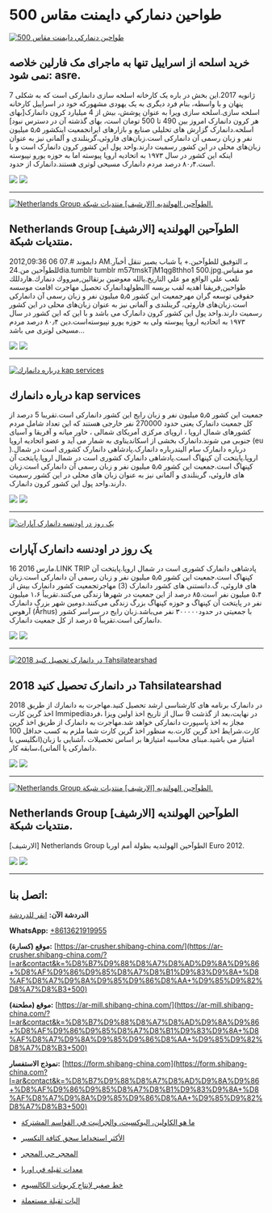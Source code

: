 # طواحين دنماركي دايمنت مقاس 500

<a href="https://swt.shibang-china.com/?l=ar&img&k=%D8%B7%D9%88%D8%A7%D8%AD%D9%8A%D9%86+%D8%AF%D9%86%D9%85%D8%A7%D8%B1%D9%83%D9%8A+%D8%AF%D8%A7%D9%8A%D9%85%D9%86%D8%AA+%D9%85%D9%82%D8%A7%D8%B3+500" target="_blank">![طواحين دنماركي دايمنت مقاس 500](http://static.shibang-china.com/all-800x300/1474.jpg)</a>

## خرید اسلحه از اسراییل تنها به ماجرای مک فارلین خلاصه نمی شود: asre.
7 ژانويه 2017.این بخش در باره یک کارخانه اسلحه سازی دانمارکی است که به شکلی پنهان و با واسطه، بنام فرد دیگری به یک یهودی مشهورکه خود در اسراییل کارخانه اسلحه سازی.اسلحه سازی ویرا به عنوان پوشش، بیش از 4 میلیارد کرون دانمارک[بهای هر کرون دانمارک امروز بین 490 تا 500 تومان است، بهای گذشته آن در دسترس نبود] اسلحه.دانمارک گزارش های تحلیلی صنایع و بازارهای ایرانجمعیت اینکشور ۵٫۵ میلیون نفر و زبان رسمی آن دانمارکی است.زبان‌های فاروئی،گرینلندی و آلمانی نیز به عنوان زبان‌های محلی در این کشور رسمیت دارند.واحد پول این کشور کرون دانمارک است و با اینکه این کشور در سال ۱۹۷۳ به اتحادیه اروپا پیوسته اما به حوزه یورو نپیوسته ‌است.۸۰٫۴ درصد مردم دانمارک مسیحی لوتری هستند.دانمارک از حدود.


<a href="https://whatsapp.shibangsoft.com/WhatsApp.php" target="_blank" title="WhatsApp">![](http://static.shibang-china.com/icon/whatsapp.png)</a> <a href="https://swt.shibang-china.com/?l=ar&icon&k=%D8%B7%D9%88%D8%A7%D8%AD%D9%8A%D9%86+%D8%AF%D9%86%D9%85%D8%A7%D8%B1%D9%83%D9%8A+%D8%AF%D8%A7%D9%8A%D9%85%D9%86%D8%AA+%D9%85%D9%82%D8%A7%D8%B3+500" target="_blank">![](http://static.shibang-china.com/icon/chat-ar.png)</a>

---

<a href="https://swt.shibang-china.com/?l=ar&img&k=%D8%B7%D9%88%D8%A7%D8%AD%D9%8A%D9%86+%D8%AF%D9%86%D9%85%D8%A7%D8%B1%D9%83%D9%8A+%D8%AF%D8%A7%D9%8A%D9%85%D9%86%D8%AA+%D9%85%D9%82%D8%A7%D8%B3+500" target="_blank">![Netherlands Group الطوآحين الهولنديه [الارشيف] منتديات شبكة.](http://static.shibang-china.com/all-800x300/308.jpg)</a>

## Netherlands Group الطوآحين الهولنديه [الارشيف] منتديات شبكة.
دايموند #.07 06 2012,09:36 AM.بـ التوفيق للطوآحين.+ يآ شباب يصير ننقل أخبآر للطوآحين من.24dia.tumblr tumblr m57tmskTjM1qg8thho1 500.jpg.مو مقياس نلعب علي الواقع مو علي التاريخ.يالله معوضين برتقالين,مبرووك دنمارك.هاردللك طواحين,فريقنا اهديه لقب بربسه االبطولهدانمارک تحصیل مهاجرت اقامت موسسه حقوقی توسعه گران مهرجمعیت این کشور ۵٫۵ میلیون نفر و زبان رسمی آن دانمارکی است.زبان‌های فاروئی، گرینلندی و آلمانی نیز به عنوان زبان‌های محلی در این کشور رسمیت دارند.واحد پول این کشور کرون دانمارک می باشد و با این که این کشور در سال ۱۹۷۳ به اتحادیه اروپا پیوسته ولی به حوزه یورو نپیوسته‌است.دین ۸۰٫۴ درصد مردم مسیحی لوتری می باشد…


<a href="https://whatsapp.shibangsoft.com/WhatsApp.php" target="_blank" title="WhatsApp">![](http://static.shibang-china.com/icon/whatsapp.png)</a> <a href="https://swt.shibang-china.com/?l=ar&icon&k=%D8%B7%D9%88%D8%A7%D8%AD%D9%8A%D9%86+%D8%AF%D9%86%D9%85%D8%A7%D8%B1%D9%83%D9%8A+%D8%AF%D8%A7%D9%8A%D9%85%D9%86%D8%AA+%D9%85%D9%82%D8%A7%D8%B3+500" target="_blank">![](http://static.shibang-china.com/icon/chat-ar.png)</a>

---

<a href="https://swt.shibang-china.com/?l=ar&img&k=%D8%B7%D9%88%D8%A7%D8%AD%D9%8A%D9%86+%D8%AF%D9%86%D9%85%D8%A7%D8%B1%D9%83%D9%8A+%D8%AF%D8%A7%D9%8A%D9%85%D9%86%D8%AA+%D9%85%D9%82%D8%A7%D8%B3+500" target="_blank">![درباره دانمارك kap services](http://static.shibang-china.com/all-800x300/1002.jpg)</a>

## درباره دانمارك kap services
جمعیت این کشور ۵٫۵ میلیون نفر و زبان رایج این کشور دانمارکی است.تقریبا 5 درصد از کل جمعیت دانمارک یعنی حدود 270000 نفر خارجی هستند که این تعداد شامل مردم کشورهای شمال اروپا ، اروپای مرکزی آمریکای شمالی ، خاور میانه و آفریقا و آسیای جنوبی می شوند.دانمارک بخشی از اسکاندیناوی به شمار می آید و عضو اتحادیه اروپا (eu ).درباره دانمارک سام الیتدرباره دانمارک.پادشاهی دانمارک کشوری است در شمال اروپا.پایتخت آن کپنهاگ است.پادشاهی دانمارک کشوری است در شمال اروپا.پایتخت آن کپنهاگ است.جمعیت این کشور ۵٫۵ میلیون نفر و زبان رسمی آن دانمارکی است.زبان‌ های فاروئی، گرینلندی و آلمانی نیز به عنوان زبان ‌های محلی در این کشور رسمیت دارند.واحد پول این کشور کرون دانمارک.


<a href="https://whatsapp.shibangsoft.com/WhatsApp.php" target="_blank" title="WhatsApp">![](http://static.shibang-china.com/icon/whatsapp.png)</a> <a href="https://swt.shibang-china.com/?l=ar&icon&k=%D8%B7%D9%88%D8%A7%D8%AD%D9%8A%D9%86+%D8%AF%D9%86%D9%85%D8%A7%D8%B1%D9%83%D9%8A+%D8%AF%D8%A7%D9%8A%D9%85%D9%86%D8%AA+%D9%85%D9%82%D8%A7%D8%B3+500" target="_blank">![](http://static.shibang-china.com/icon/chat-ar.png)</a>

---

<a href="https://swt.shibang-china.com/?l=ar&img&k=%D8%B7%D9%88%D8%A7%D8%AD%D9%8A%D9%86+%D8%AF%D9%86%D9%85%D8%A7%D8%B1%D9%83%D9%8A+%D8%AF%D8%A7%D9%8A%D9%85%D9%86%D8%AA+%D9%85%D9%82%D8%A7%D8%B3+500" target="_blank">![یک روز در اودنسه دانمارک آپارات](http://static.shibang-china.com/all-800x300/455.jpg)</a>

## یک روز در اودنسه دانمارک آپارات
16 مارس 2016.LINK TRIP پادشاهی دانمارک کشوری است در شمال اروپا.پایتخت آن کپنهاگ است.جمعیت این کشور ۵٫۵ میلیون نفر و زبان رسمی آن دانمارکی است.زبان های فاروئی، گ.دانستنی های کشور دانمارک (3) مهاجرتجمعیت کشور دانمارک بیش از ۵،۴ میلیون نفر است.۸۵ درصد از این جمعیت در شهرها زندگی می‌کنند.تقریباً ۱،۶ میلیون نفر در پایتخت آن کپنهاگ و حوزه کپنهاگ بزرگ زندگی می‌کنند.دومین شهر بزرگ دانمارک آرهوس (Århus) با جمعیتی در حدود۳۰۰۰۰۰ نفر می‌باشد.زبان رایج در سراسر کشور دانمارکی است.تقریباً ۵ درصد از کل جمعیت دانمارک.


<a href="https://whatsapp.shibangsoft.com/WhatsApp.php" target="_blank" title="WhatsApp">![](http://static.shibang-china.com/icon/whatsapp.png)</a> <a href="https://swt.shibang-china.com/?l=ar&icon&k=%D8%B7%D9%88%D8%A7%D8%AD%D9%8A%D9%86+%D8%AF%D9%86%D9%85%D8%A7%D8%B1%D9%83%D9%8A+%D8%AF%D8%A7%D9%8A%D9%85%D9%86%D8%AA+%D9%85%D9%82%D8%A7%D8%B3+500" target="_blank">![](http://static.shibang-china.com/icon/chat-ar.png)</a>

---

<a href="https://swt.shibang-china.com/?l=ar&img&k=%D8%B7%D9%88%D8%A7%D8%AD%D9%8A%D9%86+%D8%AF%D9%86%D9%85%D8%A7%D8%B1%D9%83%D9%8A+%D8%AF%D8%A7%D9%8A%D9%85%D9%86%D8%AA+%D9%85%D9%82%D8%A7%D8%B3+500" target="_blank">![در دانمارک تحصیل کنید 2018‏ Tahsilatearshad](http://static.shibang-china.com/all-800x300/1077.jpg)</a>

## در دانمارک تحصیل کنید 2018‏ Tahsilatearshad
2018 در دانمارک برنامه های کارشناسی ارشد تحصیل کنید.مهاجرت به دانمارك از طريق اخذ گرين كارت Immipediaدر نهایت،بعد از گذشت 9 سال از تاریخ اخذ اولین ویزا ،فرد مجاز به اخذ پاسپورت دانمارکی خواهد شد.مهاجرت به دانمارک از طریق اخذ گرین کارت.شرایط اخذ گرین کارت.به منظور اخذ گرین کارت شما ملزم به کسب حداقل 100 امتیاز می باشید.مبنای محاسبه امتیازها بر اساس تحصیلات ،آشنایی با زبان(انگلیسی یا دانمارکی یا آلمانی)،سابقه کار.


<a href="https://whatsapp.shibangsoft.com/WhatsApp.php" target="_blank" title="WhatsApp">![](http://static.shibang-china.com/icon/whatsapp.png)</a> <a href="https://swt.shibang-china.com/?l=ar&icon&k=%D8%B7%D9%88%D8%A7%D8%AD%D9%8A%D9%86+%D8%AF%D9%86%D9%85%D8%A7%D8%B1%D9%83%D9%8A+%D8%AF%D8%A7%D9%8A%D9%85%D9%86%D8%AA+%D9%85%D9%82%D8%A7%D8%B3+500" target="_blank">![](http://static.shibang-china.com/icon/chat-ar.png)</a>

---

<a href="https://swt.shibang-china.com/?l=ar&img&k=%D8%B7%D9%88%D8%A7%D8%AD%D9%8A%D9%86+%D8%AF%D9%86%D9%85%D8%A7%D8%B1%D9%83%D9%8A+%D8%AF%D8%A7%D9%8A%D9%85%D9%86%D8%AA+%D9%85%D9%82%D8%A7%D8%B3+500" target="_blank">![Netherlands Group الطوآحين الهولنديه [الارشيف] منتديات شبكة.](http://static.shibang-china.com/all-800x300/143.jpg)</a>

## Netherlands Group الطوآحين الهولنديه [الارشيف] منتديات شبكة.
[الارشيف] Netherlands Group الطوآحين الهولنديه بطولة أمم اوربا Euro 2012.

<a href="https://whatsapp.shibangsoft.com/WhatsApp.php" target="_blank" title="WhatsApp">![](http://static.shibang-china.com/icon/whatsapp.png)</a> <a href="https://swt.shibang-china.com/?l=ar&icon&k=%D8%B7%D9%88%D8%A7%D8%AD%D9%8A%D9%86+%D8%AF%D9%86%D9%85%D8%A7%D8%B1%D9%83%D9%8A+%D8%AF%D8%A7%D9%8A%D9%85%D9%86%D8%AA+%D9%85%D9%82%D8%A7%D8%B3+500" target="_blank">![](http://static.shibang-china.com/icon/chat-ar.png)</a>

---
## اتصل بنا:

**الدردشة الآن:** [انقر للدردشة](https://swt.shibang-china.com?l=ar&contact&k=%D8%B7%D9%88%D8%A7%D8%AD%D9%8A%D9%86+%D8%AF%D9%86%D9%85%D8%A7%D8%B1%D9%83%D9%8A+%D8%AF%D8%A7%D9%8A%D9%85%D9%86%D8%AA+%D9%85%D9%82%D8%A7%D8%B3+500)

**WhatsApp:**  [+8613621919955](https://whatsapp.shibangsoft.com/WhatsApp.php)

**موقع (كسارة):** [https://ar-crusher.shibang-china.com/](https://ar-crusher.shibang-china.com/?l=ar&contact&k=%D8%B7%D9%88%D8%A7%D8%AD%D9%8A%D9%86+%D8%AF%D9%86%D9%85%D8%A7%D8%B1%D9%83%D9%8A+%D8%AF%D8%A7%D9%8A%D9%85%D9%86%D8%AA+%D9%85%D9%82%D8%A7%D8%B3+500)

**موقع (مطحنة):** [https://ar-mill.shibang-china.com/](https://ar-mill.shibang-china.com/?l=ar&contact&k=%D8%B7%D9%88%D8%A7%D8%AD%D9%8A%D9%86+%D8%AF%D9%86%D9%85%D8%A7%D8%B1%D9%83%D9%8A+%D8%AF%D8%A7%D9%8A%D9%85%D9%86%D8%AA+%D9%85%D9%82%D8%A7%D8%B3+500)

**نموذج الاستفسار:** [https://form.shibang-china.com](https://form.shibang-china.com?l=ar&contact&k=%D8%B7%D9%88%D8%A7%D8%AD%D9%8A%D9%86+%D8%AF%D9%86%D9%85%D8%A7%D8%B1%D9%83%D9%8A+%D8%AF%D8%A7%D9%8A%D9%85%D9%86%D8%AA+%D9%85%D9%82%D8%A7%D8%B3+500)

* [ما هو الكاولين، البوكسيت، والجرانيت في القواسم المشتركة](../32/%D9%85%D8%A7%20%D9%87%D9%88%20%D8%A7%D9%84%D9%83%D8%A7%D9%88%D9%84%D9%8A%D9%86%D8%8C%20%D8%A7%D9%84%D8%A8%D9%88%D9%83%D8%B3%D9%8A%D8%AA%D8%8C%20%D9%88%D8%A7%D9%84%D8%AC%D8%B1%D8%A7%D9%86%D9%8A%D8%AA%20%D9%81%D9%8A%20%D8%A7%D9%84%D9%82%D9%88%D8%A7%D8%B3%D9%85%20%D8%A7%D9%84%D9%85%D8%B4%D8%AA%D8%B1%D9%83%D8%A9.md)

* [الأكثر استخداما سحق كثافة التكسير](../32/%D8%A7%D9%84%D8%A3%D9%83%D8%AB%D8%B1%20%D8%A7%D8%B3%D8%AA%D8%AE%D8%AF%D8%A7%D9%85%D8%A7%20%D8%B3%D8%AD%D9%82%20%D9%83%D8%AB%D8%A7%D9%81%D8%A9%20%D8%A7%D9%84%D8%AA%D9%83%D8%B3%D9%8A%D8%B1.md)

* [المحجر حي المحجر](../33/%D8%A7%D9%84%D9%85%D8%AD%D8%AC%D8%B1%20%D8%AD%D9%8A%20%D8%A7%D9%84%D9%85%D8%AD%D8%AC%D8%B1.md)

* [معدات ثقيله في اوربا](../32/%D9%85%D8%B9%D8%AF%D8%A7%D8%AA%20%D8%AB%D9%82%D9%8A%D9%84%D9%87%20%D9%81%D9%8A%20%D8%A7%D9%88%D8%B1%D8%A8%D8%A7.md)

* [خط صغير لإنتاج كربونات الكالسيوم](../32/%D8%AE%D8%B7%20%D8%B5%D8%BA%D9%8A%D8%B1%20%D9%84%D8%A5%D9%86%D8%AA%D8%A7%D8%AC%20%D9%83%D8%B1%D8%A8%D9%88%D9%86%D8%A7%D8%AA%20%D8%A7%D9%84%D9%83%D8%A7%D9%84%D8%B3%D9%8A%D9%88%D9%85.md)

* [اليات ثقيلة مستعملة](../34/%D8%A7%D9%84%D9%8A%D8%A7%D8%AA%20%D8%AB%D9%82%D9%8A%D9%84%D8%A9%20%D9%85%D8%B3%D8%AA%D8%B9%D9%85%D9%84%D8%A9.md)